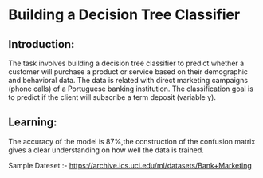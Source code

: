 # **Building a Decision Tree Classifier**
## Introduction:
The task involves building a decision tree classifier to predict whether a customer will purchase a product or service based on their demographic and behavioral data.
The data is related with direct marketing campaigns (phone calls) of a Portuguese banking institution. 
The classification goal is to predict if the client will subscribe a term deposit (variable y).
## Learning:
The accuracy of the model is 87%,the construction of the confusion matrix gives a clear understanding on how well the data is trained.

Sample Dateset :- https://archive.ics.uci.edu/ml/datasets/Bank+Marketing
